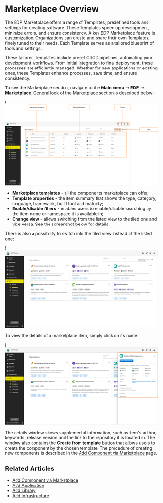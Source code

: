 # Marketplace Overview

The EDP Marketplace offers a range of Templates, predefined tools and settings for creating software. These Templates speed up development, minimize errors, and ensure consistency.
A key EDP Marketplace feature is customization. Organizations can create and share their own Templates, finely tuned to their needs. Each Template serves as a tailored blueprint of tools and settings.

These tailored Templates include preset CI/CD pipelines, automating your development workflows. From initial integration to final deployment, these processes are efficiently managed. Whether for new applications or existing ones, these Templates enhance processes, save time, and ensure consistency.

To see the Marketplace section, navigate to the **Main menu** -> **EDP** -> **Marketplace**. General look of the Marketplace section is described below:

!![Marketplace section](../assets/user-guide/marketplace-overview-listed.png "Marketplace section (listed view)")

* **Marketplace templates** - all the components marketplace can offer;
* **Template properties** - the item summary that shows the type, category, language, framework, build tool and maturity;
* **Enable/disable filters** - enables users to enable/disable searching by the item name or namespace it is available in;
* **Change view** - allows switching from the listed view to the tiled one and vice versa. See the screenshot below for details.

There is also a possibility to switch into the tiled view instead of the listed one:

!![Marketplace section](../assets/user-guide/marketplace-overview-tiled.png "Marketplace section (tiled view)")

To view the details of a marketplace item, simply click on its name:

!![Item details](../assets/user-guide/edp-portal-marketplace-item-details.png "Item details")

The details window shows supplemental information, such as item's author, keywords, release version and the link to the repository it is located in. The window also contains the **Create from template** button that allows users to create the component by the chosen template. The procedure of creating new components is described in the [Add Component via Marketplace](add-marketplace.md) page.

## Related Articles

* [Add Component via Marketplace](add-marketplace.md)
* [Add Application](add-application.md)
* [Add Library](add-library.md)
* [Add Infrastructure](add-infrastructure.md)
